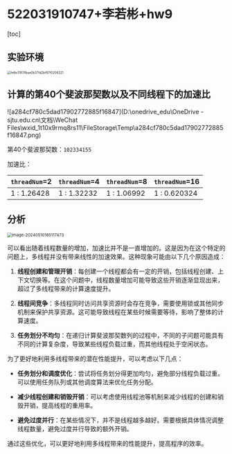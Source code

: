 # 522031910747+李若彬+hw9

[toc]

## 实验环境

<img src="D:\文档\WeChat Files\wxid_1t10x9rmq8rs11\FileStorage\Temp\fe6e31874bae0b37fd2bf87f0204221.png" alt="fe6e31874bae0b37fd2bf87f0204221" style="zoom:50%;" />

## 计算的第40个斐波那契数以及不同线程下的加速比

![a284cf780c5dad17902772885f16847](D:\onedrive_edu\OneDrive - sjtu.edu.cn\文档\WeChat Files\wxid_1t10x9rmq8rs11\FileStorage\Temp\a284cf780c5dad17902772885f16847.png)

第40个斐波那契数：`102334155`



加速比：

| `threadNum`=2 | `threadNum`=4 | `threadNum`=8 | `threadNum`=16 |
| ------------- | ------------- | ------------- | -------------- |
| 1 : 1.26428   | 1 : 1.32232   | 1 : 1.06992   | 1 : 0.620324   |

## 分析

<img src="C:\Users\Lenovo\AppData\Roaming\Typora\typora-user-images\image-20240510185117473.png" alt="image-20240510185117473" style="zoom: 67%;" />

可以看出随着线程数量的增加，加速比并不是一直增加的。这是因为在这个特定的问题上，多线程并没有带来线性的加速效果。这种现象可能由以下几个原因造成：

1. **线程创建和管理开销**：每创建一个线程都会有一定的开销，包括线程创建、上下文切换等。在这个问题中，线程数量增加可能导致这些开销逐渐显现出来，超过了多线程带来的计算速度提升。

2. **线程间竞争**：多线程同时访问共享资源时会存在竞争，需要使用锁或其他同步机制来保护共享资源。这可能导致线程在某些时候需要等待，影响了整体的计算速度。

3. **任务划分不均匀**：在递归计算斐波那契数列的过程中，不同的子问题可能具有不同的计算复杂度，导致某些线程负载过重，而其他线程处于空闲状态。

为了更好地利用多线程带来的潜在性能提升，可以考虑以下几点：

- **任务划分和调度优化**：尝试将任务划分得更加均匀，避免部分线程负载过重。可以使用任务队列或其他调度算法来优化任务分配。

- **减少线程创建和销毁开销**：可以考虑使用线程池等机制来减少线程的创建和销毁开销，提高线程的重用率。

- **避免过度并行**：在某些情况下，并不是线程越多越好。需要根据具体情况调整线程数量，避免过度并行导致的额外开销。

通过这些优化，可以更好地利用多线程带来的性能提升，提高程序的效率。
